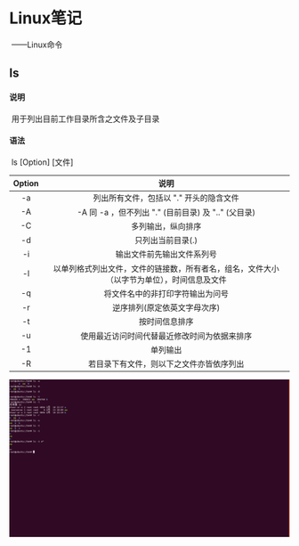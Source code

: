 # Linux笔记

​				——Linux命令

## ls

#### 说明

​		用于列出目前工作目录所含之文件及子目录

#### 语法

​		ls [Option] [文件]

| Option |                             说明                             |
| :----: | :----------------------------------------------------------: |
|   -a   |           列出所有文件，包括以 "." 开头的隐含文件            |
|   -A   |     -A 同 -a ，但不列出 "." (目前目录) 及 ".." (父目录)      |
|   -C   |                      多列输出，纵向排序                      |
|   -d   |                      只列出当前目录(.)                       |
|   -i   |                  输出文件前先输出文件系列号                  |
|   -l   | 以单列格式列出文件，文件的链接数，所有者名，组名，文件大小（以字节为单位），时间信息及文件 |
|   -q   |               将文件名中的非打印字符输出为问号               |
|   -r   |                 逆序排列(原定依英文字母次序)                 |
|   -t   |                        按时间信息排序                        |
|   -u   |         使用最近访问时间代替最近修改时间为依据来排序         |
|   -1   |                           单列输出                           |
|   -R   |           若目录下有文件，则以下之文件亦皆依序列出           |

![chgrp](image/ls.png)